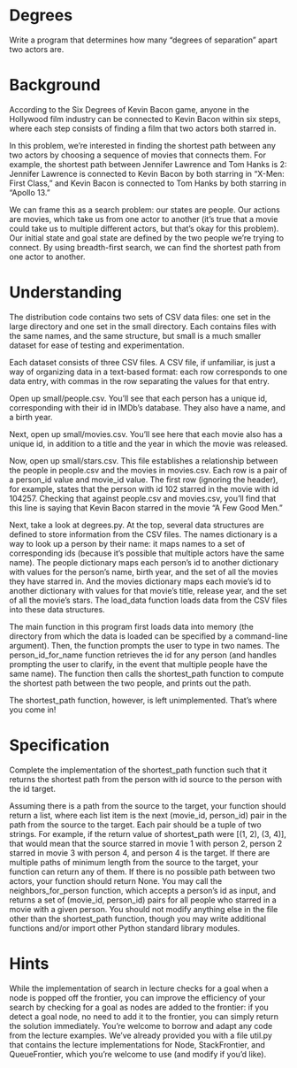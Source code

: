 # Degrees
Write a program that determines how many “degrees of separation” apart two actors are.

# Background 

According to the Six Degrees of Kevin Bacon game, anyone in the Hollywood film industry can be connected to Kevin Bacon within six steps, where each step consists of finding a film that two actors both starred in.

In this problem, we’re interested in finding the shortest path between any two actors by choosing a sequence of movies that connects them. For example, the shortest path between Jennifer Lawrence and Tom Hanks is 2: Jennifer Lawrence is connected to Kevin Bacon by both starring in “X-Men: First Class,” and Kevin Bacon is connected to Tom Hanks by both starring in “Apollo 13.”

We can frame this as a search problem: our states are people. Our actions are movies, which take us from one actor to another (it’s true that a movie could take us to multiple different actors, but that’s okay for this problem). Our initial state and goal state are defined by the two people we’re trying to connect. By using breadth-first search, we can find the shortest path from one actor to another.

# Understanding
The distribution code contains two sets of CSV data files: one set in the large directory and one set in the small directory. Each contains files with the same names, and the same structure, but small is a much smaller dataset for ease of testing and experimentation.

Each dataset consists of three CSV files. A CSV file, if unfamiliar, is just a way of organizing data in a text-based format: each row corresponds to one data entry, with commas in the row separating the values for that entry.

Open up small/people.csv. You’ll see that each person has a unique id, corresponding with their id in IMDb’s database. They also have a name, and a birth year.

Next, open up small/movies.csv. You’ll see here that each movie also has a unique id, in addition to a title and the year in which the movie was released.

Now, open up small/stars.csv. This file establishes a relationship between the people in people.csv and the movies in movies.csv. Each row is a pair of a person_id value and movie_id value. The first row (ignoring the header), for example, states that the person with id 102 starred in the movie with id 104257. Checking that against people.csv and movies.csv, you’ll find that this line is saying that Kevin Bacon starred in the movie “A Few Good Men.”

Next, take a look at degrees.py. At the top, several data structures are defined to store information from the CSV files. The names dictionary is a way to look up a person by their name: it maps names to a set of corresponding ids (because it’s possible that multiple actors have the same name). The people dictionary maps each person’s id to another dictionary with values for the person’s name, birth year, and the set of all the movies they have starred in. And the movies dictionary maps each movie’s id to another dictionary with values for that movie’s title, release year, and the set of all the movie’s stars. The load_data function loads data from the CSV files into these data structures.

The main function in this program first loads data into memory (the directory from which the data is loaded can be specified by a command-line argument). Then, the function prompts the user to type in two names. The person_id_for_name function retrieves the id for any person (and handles prompting the user to clarify, in the event that multiple people have the same name). The function then calls the shortest_path function to compute the shortest path between the two people, and prints out the path.

The shortest_path function, however, is left unimplemented. That’s where you come in!

# Specification

Complete the implementation of the shortest_path function such that it returns the shortest path from the person with id source to the person with the id target.

Assuming there is a path from the source to the target, your function should return a list, where each list item is the next (movie_id, person_id) pair in the path from the source to the target. Each pair should be a tuple of two strings.
For example, if the return value of shortest_path were [(1, 2), (3, 4)], that would mean that the source starred in movie 1 with person 2, person 2 starred in movie 3 with person 4, and person 4 is the target.
If there are multiple paths of minimum length from the source to the target, your function can return any of them.
If there is no possible path between two actors, your function should return None.
You may call the neighbors_for_person function, which accepts a person’s id as input, and returns a set of (movie_id, person_id) pairs for all people who starred in a movie with a given person.
You should not modify anything else in the file other than the shortest_path function, though you may write additional functions and/or import other Python standard library modules.

# Hints

While the implementation of search in lecture checks for a goal when a node is popped off the frontier, you can improve the efficiency of your search by checking for a goal as nodes are added to the frontier: if you detect a goal node, no need to add it to the frontier, you can simply return the solution immediately.
You’re welcome to borrow and adapt any code from the lecture examples. We’ve already provided you with a file util.py that contains the lecture implementations for Node, StackFrontier, and QueueFrontier, which you’re welcome to use (and modify if you’d like).